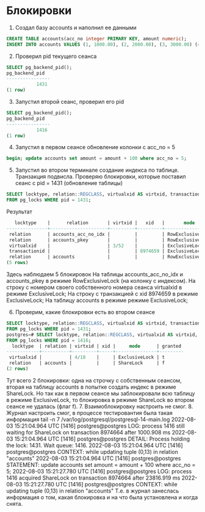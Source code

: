 # Блокировки
1. Создал базу accounts и наполнил ее данными
```sql
CREATE TABLE accounts(acc_no integer PRIMARY KEY, amount numeric);
INSERT INTO accounts VALUES (1, 1000.00), (2, 2000.00), (3, 3000.00) (4, 4000.00) (5, 5000.00);
```
2. Проверил pid текущего сеанса
```sql
SELECT pg_backend_pid();
pg_backend_pid
----------------
           1431
(1 row)
```
3. Запустил второй сеанс, проверил его pid
```sql
SELECT pg_backend_pid();
pg_backend_pid
----------------
           1416
(1 row)
```

4. Запустил в первом сеансе обновление колонки с acc_no = 5
```sql
begin; update accounts set amount = amount + 100 where acc_no = 5;
```

5. Запустил во втором терминале создание индекса по таблице. Транзакция подвисла. Проверяю блокировки, которые поставил сеанс с pid = 1431 (обновление таблицы)
```sql
SELECT locktype, relation::REGCLASS, virtualxid AS virtxid, transactionid AS xid, mode, granted
FROM pg_locks WHERE pid = 1431;
```
Результат
```sql
   locktype    |      relation       | virtxid |   xid   |       mode       | granted 
---------------+---------------------+---------+---------+------------------+---------
 relation      | accounts_acc_no_idx |         |         | RowExclusiveLock | t
 relation      | accounts_pkey       |         |         | RowExclusiveLock | t
 virtualxid    |                     | 3/52    |         | ExclusiveLock    | t
 transactionid |                     |         | 8974659 | ExclusiveLock    | t
 relation      | accounts            |         |         | RowExclusiveLock | t
(5 rows)
```
Здесь наблюдаем 5 блокировок
На таблицы accounts_acc_no_idx и accounts_pkey в режиме RowExclusiveLock (на колонку с индексом).
На строку с номером своего собственного номера сеанса virtualxid в режиме ExclusiveLock;
На строку с транзакцией с xid 8974659 в режиме ExclusiveLock;
На таблицу accounts в режиме режиме ExclusiveLock;

6. Проверим, какие блокировки есть во втором сеансе
```sql
SELECT locktype, relation::REGCLASS, virtualxid AS virtxid, transactionid AS xid, mode, granted
FROM pg_locks WHERE pid = 1431;
postgres=# SELECT locktype, relation::REGCLASS, virtualxid AS virtxid, transactionid AS xid, mode, granted
FROM pg_locks WHERE pid = 1416;
  locktype  | relation | virtxid | xid |     mode      | granted 
------------+----------+---------+-----+---------------+---------
 virtualxid |          | 4/18    |     | ExclusiveLock | t
 relation   | accounts |         |     | ShareLock     | f
(2 rows)
```
Тут всего 2 блокировки: одна на строчку с собственным сеансом, вторая на таблицу accounts в попытке создать индекс в режиме ShareLock. Но так как в первом сеансе мы заблокировали всю таблицу в режиме ExclusiveLock, то блокировка в режиме ShareLock во втором сеансе не удалась (флаг f).
7. Взаимоблокировку настроить не смог. 
8. Журнал настроить смог, в процессе тестировантия была такая информация
tail -n 7 /var/log/postgresql/postgresql-14-main.log
2022-08-03 15:21:04.964 UTC [1416] postgres@postgres LOG:  process 1416 still waiting for ShareLock on transaction 8974664 after 1000.908 ms
2022-08-03 15:21:04.964 UTC [1416] postgres@postgres DETAIL:  Process holding the lock: 1431. Wait queue: 1416.
2022-08-03 15:21:04.964 UTC [1416] postgres@postgres CONTEXT:  while updating tuple (0,13) in relation "accounts"
2022-08-03 15:21:04.964 UTC [1416] postgres@postgres STATEMENT:  update accounts set amount = amount + 100 where acc_no = 5;
2022-08-03 15:21:27.780 UTC [1416] postgres@postgres LOG:  process 1416 acquired ShareLock on transaction 8974664 after 23816.919 ms
2022-08-03 15:21:27.780 UTC [1416] postgres@postgres CONTEXT:  while updating tuple (0,13) in relation "accounts"
Т.е. в журнал занеслась информация о том, какая блокировка и на что была установлена и когда снята.
